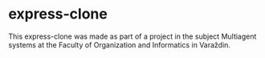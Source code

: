 # express-clone
This express-clone was made as part of a project in the subject Multiagent systems at the Faculty of Organization and Informatics in Varaždin.
